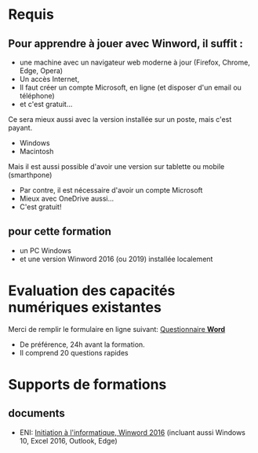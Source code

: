 # Requis
## Pour apprendre à jouer avec Winword, il suffit :
* une machine avec un navigateur web moderne à jour (Firefox, Chrome, Edge, Opera)
* Un accès Internet, 
* Il faut créer un compte Microsoft, en ligne (et disposer d'un email ou téléphone)
* et c'est gratuit...

Ce sera mieux aussi avec la version installée sur un poste, mais c'est payant.
* Windows
* Macintosh

Mais il est aussi possible d'avoir une version sur tablette ou mobile (smarthpone)
* Par contre, il est nécessaire d'avoir un compte Microsoft
* Mieux avec OneDrive aussi...
* C'est gratuit!

## pour cette formation
* un PC Windows 
* et une version Winword 2016 (ou 2019) installée localement

# Evaluation des capacités numériques existantes
Merci de remplir le formulaire en ligne suivant: [Questionnaire **Word**](https://forms.office.com/Pages/ResponsePage.aspx?id=k09IxleYD0Cqq_0bRF9fXRHyvkwKnSdCsfql1ulu4mJUMzE0NFFMSzdFRzNVVkhJQ0pDQlhCRlRSMCQlQCN0PWcu)
* De préférence, 24h avant la formation.
* Il comprend 20 questions rapides

# Supports de formations
## documents
* ENI: [Initiation à l'informatique, Winword 2016](https://www.editions-eni.fr/supports-de-cours/support-de-cours/initiation-a-l-informatique-windows-10-word-2016-excel-2016-outlook-2016-et-microsoft-edge-9782409007835) (incluant aussi Windows 10, Excel 2016, Outlook, Edge)

